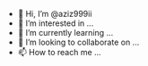 - 👋 Hi, I’m @aziz999ii
- 👀 I’m interested in ...
- 🌱 I’m currently learning ...
- 💞️ I’m looking to collaborate on ...
- 📫 How to reach me ...

<!---
aziz999ii/aziz999ii is a ✨ special ✨ repository because its `README.md` (this file) appears on your GitHub profile.
You can click the Preview link to take a look at your changes.
--->
